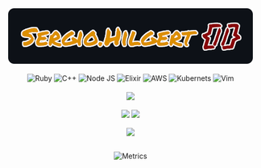 <div align="center">
  <img alt="Sergio Hilgert" src="assets/sergio.hilgert.png" />
</div>
<br/>
<div align="center">
  <img src="https://readme-components.vercel.app/api?component=logo&logo=ruby&text=false&fill=0d1118&svgfill=cc0000" alt="Ruby">
  <img src="https://readme-components.vercel.app/api?component=logo&logo=cplusplus&text=false&fill=0d1118&svgfill=5E97D0" alt="C++">
  <img src="https://readme-components.vercel.app/api?component=logo&logo=node.js&text=false&fill=0d1118&svgfill=659b60" alt="Node JS">
  <img src="https://readme-components.vercel.app/api?component=logo&logo=elixir&text=false&fill=0d1118&svgfill=811eb6" alt="Elixir">
  <img src="https://readme-components.vercel.app/api?component=logo&logo=amazonaws&text=false&fill=0d1118&svgfill=FF9900" alt="AWS">
  <img src="https://readme-components.vercel.app/api?component=logo&logo=kubernetes&text=false&fill=0d1118&svgfill=326ce5&animation=spin" alt="Kubernets">
  <img src="https://readme-components.vercel.app/api?component=logo&logo=vim&text=false&fill=0d1118&svgfill=029031&" alt="Vim">
</div>
<br/>
<div align="center">
  <img align="center" height="150em"
    src="https://github-readme-stats.vercel.app/api/top-langs?username=sergio-hilgert&show_icons=true&include_all_commits=true&count_private=true&theme=apprentice&hide_border=true&bg_color=0D1118&layout=compact" />
</div>
<br/>
<div align="center">
  <img align="center" height="150em"
    src="https://github-readme-stats.vercel.app/api?username=sergio-hilgert&show_icons=true&include_all_commits=true&count_private=true&icon_color=dc8f04&hide_border=true&bg_color=0D1117&text_color=fff&title_color=fff" />
  <img align="center" height="150em"
    src="https://github-readme-streak-stats.herokuapp.com/?user=sergio-hilgert&theme=black-ice&hide_border=true&stroke=0000&background=0D1118&ring=dc8f04&fire=dc8f04&currStreakLabel=dc8f04" />
</div>
<br/>
<div align="center">
  <img align="center" height="190em"
    src="https://activity-graph.herokuapp.com/graph?username=sergio-hilgert&hide_border=true&bg_color=0D1118&line=fff&point=dc8f04&theme=github" />
</div>
<br/>
<div align="center">

![Metrics](https://metrics.lecoq.io/sergio-hilgert?template=classic&base.header=0&base.activity=0&base.community=0&base.repositories=0&base.metadata=0&achievements=1&base=header%2C%20activity%2C%20community%2C%20repositories%2C%20metadata&base.indepth=false&base.hireable=false&achievements=false&achievements.threshold=C&achievements.secrets=true&achievements.display=compact&achievements.limit=12&config.timezone=America%2FSao_Paulo)

</div>
